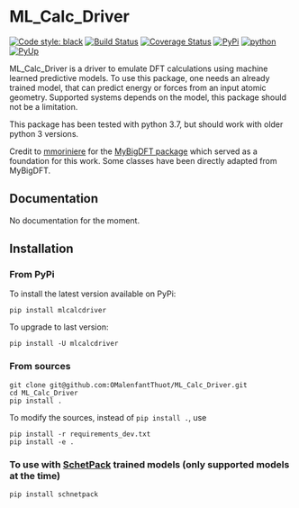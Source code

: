 # ML\_Calc\_Driver

[![Code style: black](https://img.shields.io/badge/code%20style-black-000000.svg)](https://github.com/python/black)
[![Build Status](https://travis-ci.org/OMalenfantThuot/ML_Calc_Driver.svg?branch=master&kill_cache=1)](https://travis-ci.org/OMalenfantThuot/ML_Calc_Driver)
[![Coverage Status](https://coveralls.io/repos/github/OMalenfantThuot/ML_Calc_Driver/badge.svg?branch=master&kill_cache=1)](https://coveralls.io/github/OMalenfantThuot/ML_Calc_Driver)
[![PyPi](https://img.shields.io/pypi/v/mlcalcdriver.svg?kill_cache=1)](https://pypi.org/project/mlcalcdriver/)
[![python](https://img.shields.io/pypi/pyversions/mlcalcdriver.svg)](https://www.python.org/)
[![PyUp](https://pyup.io/repos/github/OMalenfantThuot/ML_Calc_Driver/shield.svg?kill_cache=1)](https://pyup.io/repos/github/OMalenfantThuot/ML_Calc_Driver)

ML\_Calc\_Driver is a driver to emulate DFT calculations using machine learned predictive models.
To use this package, one needs an already trained model, that can predict energy or forces from an input atomic geometry.
Supported systems depends on the model, this package should not be a limitation.

This package has been tested with python 3.7, but should work with older python 3 versions.

Credit to [mmoriniere](https://gitlab.com/mmoriniere) for the [MyBigDFT package](https://gitlab.com/mmoriniere/MyBigDFT)
which served as a foundation for this work. Some classes have been directly adapted from MyBigDFT.

## Documentation

No documentation for the moment.

## Installation

### From PyPi

To install the latest version available on PyPi:

`pip install mlcalcdriver`

To upgrade to last version:

`pip install -U mlcalcdriver`

### From sources

```
git clone git@github.com:OMalenfantThuot/ML_Calc_Driver.git
cd ML_Calc_Driver
pip install .
```

To modify the sources, instead of `pip install .`, use

```
pip install -r requirements_dev.txt
pip install -e .
```

### To use with [SchetPack](https://github.com/atomistic-machine-learning/schnetpack) trained models (only supported models at the time)

`pip install schnetpack`
